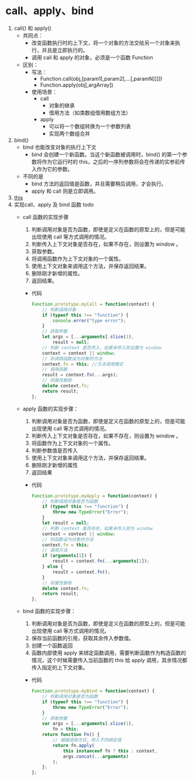 # call、apply、bind

1. call() 和 apply()
    - 共同点：
        - 改变函数执行时的上下文，将一个对象的方法交给另一个对象来执行，并且是立即执行的。
        - 调用 call 和 apply 的对象，必须是一个函数 Function
    - 区别：
        - 写法：
            - Function.call(obj,[param1[,param2[,…[,paramN]]]])
            - Function.apply(obj[,argArray])
        - 使用场景：
            - call
                - 对象的继承
                - 借用方法（如类数组借用数组方法）
            - apply
                - 可以将一个数组转换为一个参数列表
                - 实现两个数组合并
2. bind()
   - bind 也能改变对象的执行上下文
       - bind 会创建一个新函数。当这个新函数被调用时，bind() 的第一个参数将作为它运行时的 this，之后的一序列参数将会在传递的实参前传入作为它的参数。
   - 不同的是
       - bind 方法的返回值是函数，并且需要稍后调用，才会执行。
       - apply 和 call 则是立即调用。
3. [this](./this.md)
4. 实现call、apply 及 bind 函数 todo
      - call 函数的实现步骤
          1. 判断调用对象是否为函数，即使是定义在函数的原型上的，但是可能出现使用 call 等方式调用的情况。
          2. 判断传入上下文对象是否存在，如果不存在，则设置为 window 。
          3. 获取参数。
          4. 将调用函数作为上下文对象的一个属性。
          5. 使用上下文对象来调用这个方法，并保存返回结果。
          6. 删除刚才新增的属性。
          7. 返回结果。
          - 代码

              ```js
              Function.prototype.myCall = function(context) {
                  // 判断调用对象
                  if (typeof this !== "function") {
                      console.error("type error");
                  }
                  // 获取参数
                  let args = [...arguments].slice(1),
                      result = null;
                  // 判断 context 是否传入，如果未传入则设置为 window
                  context = context || window;
                  // 将调用函数设为对象的方法
                  context.fn = this; //方法调用模式
                  // 调用函数
                  result = context.fn(...args);
                  // 将属性删除
                  delete context.fn;
                  return result;
              };
              ```

      - apply 函数的实现步骤：
          1. 判断调用对象是否为函数，即使是定义在函数的原型上的，但是可能出现使用 call 等方式调用的情况。
          2. 判断传入上下文对象是否存在，如果不存在，则设置为 window 。
          3. 将函数作为上下文对象的一个属性。
          4. 判断参数值是否传入
          5. 使用上下文对象来调用这个方法，并保存返回结果。
          6. 删除刚才新增的属性
          7. 返回结果
          - 代码

              ```js
              Function.prototype.myApply = function(context) {
                  // 判断调用对象是否为函数
                  if (typeof this !== "function") {
                      throw new TypeError("Error");
                  }
                  let result = null;
                  // 判断 context 是否存在，如果未传入则为 window
                  context = context || window;
                  // 将函数设为对象的方法
                  context.fn = this;
                  // 调用方法
                  if (arguments[1]) {
                      result = context.fn(...arguments[1]);
                  } else {
                      result = context.fn();
                  }
                  // 将属性删除
                  delete context.fn;
                  return result;
              };
              ```

      - bind 函数的实现步骤：
          1. 判断调用对象是否为函数，即使是定义在函数的原型上的，但是可能出现使用 call 等方式调用的情况。
          2. 保存当前函数的引用，获取其余传入参数值。
          3. 创建一个函数返回
          4. 函数内部使用 apply 来绑定函数调用，需要判断函数作为构造函数的情况，这个时候需要传入当前函数的 this 给 apply 调用，其余情况都传入指定的上下文对象。
          - 代码

              ```js
              Function.prototype.myBind = function(context) {
                  // 判断调用对象是否为函数
                  if (typeof this !== "function") {
                      throw new TypeError("Error");
                  }
                  // 获取参数
                  var args = [...arguments].slice(1),
                      fn = this;
                  return function Fn() {
                      // 根据调用方式，传入不同绑定值
                      return fn.apply(
                          this instanceof fn ? this : context,
                          args.concat(...arguments)
                      );
                  };
              };
              ```
